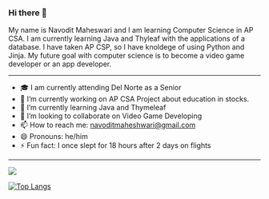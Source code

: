 ### Hi there 👋
My name is Navodit Maheswari and I am learning Computer Science in AP CSA. I am currently learning Java and Thyleaf with the applications of a database. I have taken AP CSP, so I have knoldege of using Python and Jinja. My future goal with computer science is to become a video game developer or an app developer.  

---
- 🎓  I am currently attending Del Norte as a Senior
- 🔭  I’m currently working on AP CSA Project about education in stocks.
- 🌱  I’m currently learning Java and Thymeleaf
- 👯  I’m looking to collaborate on Video Game Developing
- 📫  How to reach me: navoditmaheshwari@gmail.com
- 😄  Pronouns: he/him
- ⚡  Fun fact: I once slept for 18 hours after 2 days on flights
---
<img src= "https://github-readme-stats.vercel.app/api?username=Navodit1603&&show_icons=true&title_color=ffffff&icon_color=bb2acf&text_color=daf7dc&bg_color=151515">

[![Top Langs](https://github-readme-stats.vercel.app/api/top-langs/?username=Navodit1603)](https://github.com/Navodit1603/github-readme-stats)
